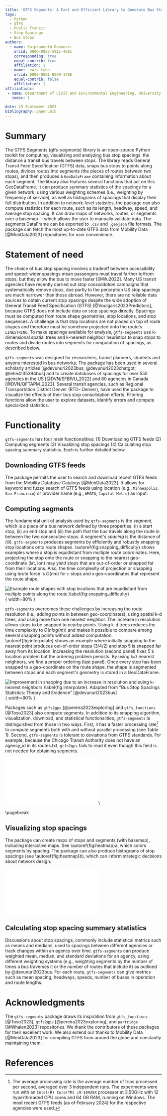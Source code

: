 ```yaml
---
title: 'GTFS Segments: A Fast and Efficient Library to Generate Bus Stop Spacings'
tags:
  - Python
  - GTFS
  - Public Transit
  - Stop Spacings
  - Bus Stops
authors:
  - name: Saipraneeth Devunuri
    orcid: 0000-0002-5911-4681
    corresponding: true 
    equal-contrib: true
    affiliation: 1 
  - name: Lewis Lehe
    orcid: 0000-0001-8029-1706
    equal-contrib: false
    affiliation: 1 
affiliations:
 - name: Department of Civil and Environmental Engineering, University of Illinois Urbana-Champaign
   index: 1

date: 25 September 2023
bibliography: paper.bib
---
```


# Summary

The GTFS Segments (gtfs-segments) library is an open-source Python toolkit for computing, visualizing and analyzing bus stop spacings: the distance a transit bus travels between stops. The library reads General Transit Feed Specification (GTFS) data, snaps bus stops to points along routes, divides routes into segments (the pieces of routes between two stops), and then produces a `GeoDataFrame` containing information about each segment. The library also features several functions that act on this GeoDataFrame. It can produce summary statistics of the spacings for a given network, using various weighting schemes (i.e., weighting by frequency of service), as well as histograms of spacings that display their full distribution. In addition to network-level statistics, the package can also compute statistics for each route, such as its length, headway, speed, and average stop spacing. It can draw maps of networks, routes, or segments over a basemap---which allows the user to manually validate data. The segments DataFrame can be exported to `.csv` and `.geojson` file formats. The package can fetch the most up-to-date GTFS data from Mobility Data [@MobData2023] repositories for user convenience.

# Statement of need

The choice of bus stop spacing involves a tradeoff between accessibility and speed: wider spacings mean passengers must travel farther to/from stops, but they allow the bus to move faster [@Wu2022]. Many US transit agencies have recently carried out *stop consolidation* campaigns that systematically remove stops, due partly to the perception US stop spacings are much narrower than those abroad. However, there are no reliable data sources to obtain current stop spacings despite the wide adoption of General Transit Feed Specification (GTFS) [@Voulgaris2023Predictors], because GTFS does not include data on stop spacings directly. Spacings must be computed from route shape geometries, stop locations, and stop sequences. A challenge is that stop locations are not placed on top of route shapes and therefore must be somehow projected onto the route's `LINESTRING`. To make spacings available for analysis, `gtfs-segments` use k-dimensional spatial trees and k-nearest neighbor heuristics to snap stops to routes and divide routes into segments for computation of spacings, as described below.

`gtfs-segments` was designed for researchers, transit planners, students and anyone interested in bus networks. The package has been used in several scholarly articles [@devunuri2023bus; @devunuri2023chatgpt; @lehe4135394bus] and to create databases of spacings for over 550 agencies in the US [@DVN/SFBIVU_2022] and 80 agencies in Canada [@DVN/QFTAPM_2023]. Several transit agencies, such as Regional Transportation District Denver (RTD- Denver), have used the package to visualize the effects of their bus stop consolidation efforts. Filtering functions allow the user to explore datasets, identify errors and compute specialized statistics.

# Functionality

`gtfs-segments` has four main functionalities: (1) Downloading GTFS feeds (2) Computing segments (3) Visualizing stop spacings (4) Calculating stop spacing summary statistics. Each is further detailed below.

## Downloading GTFS feeds

The package permits the user to search and download recent GTFS feeds from the Mobility Database Catalogs [@MobData2023]. It allows for keyword and fuzzy search of GTFS feeds using location (e.g., `Minneapolis`, `San Francisco`) or provider name (e.g., `WMATA`, `Capital Metro`) as input.

## Computing segments

The fundamental unit of analysis used by `gtfs-segments` is the *segment*, which is a piece of a bus network defined by three properties: (i) a start stop, (ii) an end stop and (iii) the path that the bus travels along the route in between the two consecutive stops. A segment's *spacing* is the distance of (iii). `gtfs-segments` produces segments by efficiently and robustly snapping stop locations onto route shapes. \autoref{fig:snapping_difficulty} shows examples where a stop is equidistant from multiple route coordinates. Here, projecting the stop onto the route or snapping to the nearest geo-coordinate (lat, lon) may yield stops that are out-of-order or snapped far from their locations. Also, the time complexity of projection or snapping using brute force is $O(nm)$ for `n` stops and `m` geo-coordinates that represent the route shape.

![Example route shapes with stop locations that are equidistant from multiple points along the route.\label{fig:snapping_difficulty}](snapping_difficulty.jpg){ width=80% }

`gtfs-segments` overcomes these challenges by increasing the route resolution (i.e., adding points in between geo-coordinates), using spatial k-d trees, and using more than one nearest neighbor. The increase in resolution allows stops to be snapped to nearby points. Using k-d trees reduces the time complexity to $O(nlog(m))$ and makes it possible to compare among several snapping points without added computation. \autoref{fig:interpolate} shows an example where initially snapping to the nearest point produces out-of-order stops (3/4/2) and stop 5 is snapped far away from its location. Increasing the resolution (second panel) fixes 5's location problem but the ordering problem persists. By using `k=3` nearest neighbors, we find a proper ordering (last panel). Once every stop has been snapped to a geo-coordinate on the route shape, the shape is segmented between stops and each segment's geometry is stored in a GeoDataFrame.

![Improvement in snapping due to an increase in resolution and suing k-nearest neighbors.\label{fig:interpolate}. Adapted from "Bus Stop Spacings Statistics: Theory and Evidence" [@devunuri2023bus]](interpolation.jpg){ width=80% }

Packages such as `gtfs2gps` [@pereira2023exploring] and `gtfs_functions` [@Toso2023] also compute segments. In addition to its snapping algorithm, visualization, download, and statistical functionalities, `gtfs-segments` is distinguished from those in two ways. First, it has a faster processing rate[^1] to compute segments both with and without parallel processing (see Table 1). Second, `gtfs-segments` is tolerant to deviations from GTFS standards. For example, because the Chicago Transit Authority does not have an agency_id in its routes.txt, `gtfs2gps` fails to read it even though this field is not needed for obtaining segments.

[^1]: The average processing rate is the average number of trips processed per second, averaged over 3 independent runs. The experiments were run with an `Intel(R) Core(TM) i9-10920X` processor at 3.50GHz with 12 hyperthreaded CPU cores and 64 GB RAM, running on Windows. The most recent GTFS feeds (as of February 2024) for the respective agencies were used.

![\label{tab:comparison}](comparison_table.pdf)\

\pagebreak
## Visualizing stop spacings

The package can create maps of stops and segments (with basemap), including interactive maps. See \autoref{fig:heatmap}a, which colors segments by spacing. The package can also produce histograms of stop spacings (see \autoref{fig:heatmap}b), which can inform strategic decisions about network design.

![Other visualization features in the package. SFMTA GTFS feed was used to generate these. \label{fig:heatmap}](heatmap_and_histogram.pdf)

## Calculating stop spacing summary statistics

 Discussions about stop spacings, commonly include statistical metrics such as means and medians, used to spacings between different agencies or track changes within an agency over time. `gtfs-segments` can produce weighted mean, median, and standard deviations for an agency, using different weighting systems (e.g., weighting segments by the number of times a bus traverses it or the number of routes that include it) as outlined by @devunuri2023bus. For each route, `gtfs-segments` can give metrics such as mean spacing, headways, speeds, number of buses in operation and route lengths.

# Acknowledgments

The `gtfs-segments` package draws its inspiration from `gtfs_functions` [@Toso2023], `gtfs2gps` [@pereira2023exploring], and `partridge` [@Whalen2023] repositories. We thank the contributors of these packages for their excellent work. We also extend our thanks to Mobility Data [@MobData2023] for compiling GTFS from around the globe and constantly maintaining them.

# References
